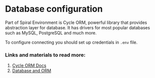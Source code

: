 # Database configuration

Part of Spiral Environment is Cycle ORM, powerful library that provides abstraction layer for database. It has drivers for most popular databases such as MySQL, PostgreSQL and much more.

To configure connecting you should set up credentials in `.env` file.


### Links and materials to read more:
1. [Cycle ORM Docs](https://cycle-orm.dev/docs)
2. [Database and ORM](https://spiral.dev/docs/basics-orm/current/en)
